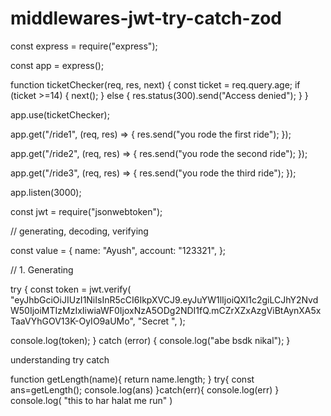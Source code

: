# middlewares-jwt-try-catch-zod


const express = require("express");

const app = express();

function ticketChecker(req, res, next) {
  const ticket = req.query.age;
  if (ticket >=14) {
    next();
  } else {
    res.status(300).send("Access denied");
  }
}

app.use(ticketChecker);

app.get("/ride1", (req, res) => {
  res.send("you rode the first ride");
});

app.get("/ride2", (req, res) => {
  res.send("you rode the second ride");
});

app.get("/ride3", (req, res) => {
  res.send("you rode the third ride");
});

app.listen(3000);

const jwt = require("jsonwebtoken");

// generating, decoding, verifying

const value = {
  name: "Ayush",
  account: "123321",
};

// 1. Generating

try {
  const token = jwt.verify(
    "eyJhbGciOiJIUzI1NiIsInR5cCI6IkpXVCJ9.eyJuYW1lIjoiQXl1c2giLCJhY2NvdW50IjoiMTIzMzIxIiwiaWF0IjoxNzA5ODg2NDI1fQ.mCZrXZxAzgViBtAynXA5xTaaVYhGOV13K-OyIO9aUMo",
    "Secret ",
  );

  console.log(token);
} catch (error) {
  console.log("abe bsdk nikal");
}



understanding try catch

function getLength(name){
  return name.length;
}
try{
const ans=getLength();
console.log(ans)
}catch(err){
  console.log(err)
}
console.log(
  "this to har halat me run"
)
